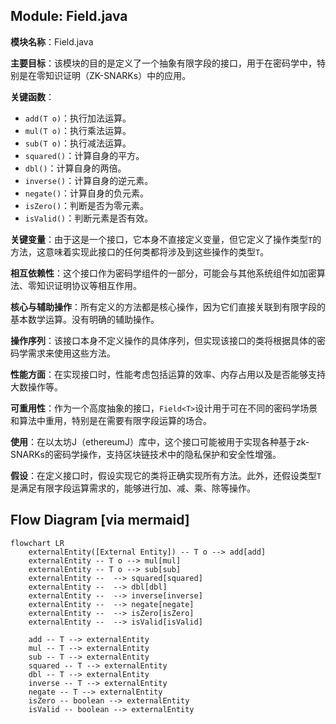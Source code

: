 ## Module: Field.java
**模块名称**：Field.java

**主要目标**：该模块的目的是定义了一个抽象有限字段的接口，用于在密码学中，特别是在零知识证明（ZK-SNARKs）中的应用。

**关键函数**：
- `add(T o)`：执行加法运算。
- `mul(T o)`：执行乘法运算。
- `sub(T o)`：执行减法运算。
- `squared()`：计算自身的平方。
- `dbl()`：计算自身的两倍。
- `inverse()`：计算自身的逆元素。
- `negate()`：计算自身的负元素。
- `isZero()`：判断是否为零元素。
- `isValid()`：判断元素是否有效。

**关键变量**：由于这是一个接口，它本身不直接定义变量，但它定义了操作类型`T`的方法，这意味着实现此接口的任何类都将涉及到这些操作的类型`T`。

**相互依赖性**：这个接口作为密码学组件的一部分，可能会与其他系统组件如加密算法、零知识证明协议等相互作用。

**核心与辅助操作**：所有定义的方法都是核心操作，因为它们直接关联到有限字段的基本数学运算。没有明确的辅助操作。

**操作序列**：该接口本身不定义操作的具体序列，但实现该接口的类将根据具体的密码学需求来使用这些方法。

**性能方面**：在实现接口时，性能考虑包括运算的效率、内存占用以及是否能够支持大数操作等。

**可重用性**：作为一个高度抽象的接口，`Field<T>`设计用于可在不同的密码学场景和算法中重用，特别是在需要有限字段运算的场合。

**使用**：在以太坊J（ethereumJ）库中，这个接口可能被用于实现各种基于zk-SNARKs的密码学操作，支持区块链技术中的隐私保护和安全性增强。

**假设**：在定义接口时，假设实现它的类将正确实现所有方法。此外，还假设类型`T`是满足有限字段运算需求的，能够进行加、减、乘、除等操作。
## Flow Diagram [via mermaid]
```mermaid
flowchart LR
    externalEntity([External Entity]) -- T o --> add[add]
    externalEntity -- T o --> mul[mul]
    externalEntity -- T o --> sub[sub]
    externalEntity --  --> squared[squared]
    externalEntity --  --> dbl[dbl]
    externalEntity --  --> inverse[inverse]
    externalEntity --  --> negate[negate]
    externalEntity --  --> isZero[isZero]
    externalEntity --  --> isValid[isValid]

    add -- T --> externalEntity
    mul -- T --> externalEntity
    sub -- T --> externalEntity
    squared -- T --> externalEntity
    dbl -- T --> externalEntity
    inverse -- T --> externalEntity
    negate -- T --> externalEntity
    isZero -- boolean --> externalEntity
    isValid -- boolean --> externalEntity
```
